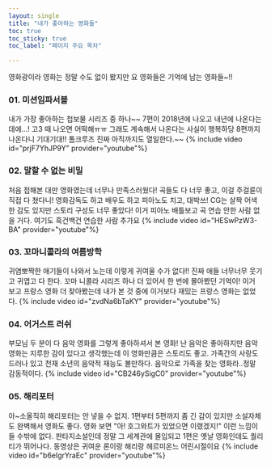 ```yaml
---
layout: single
title: "내가 좋아하는 영화들"
toc: true
toc_sticky: true
toc_label: "페이지 주요 목차"

--- 
```


영화광이라 영화는 정말 수도 없이 봤지만 요 영화들은 기억에 남는 영화들~!!

### 01. 미션임파서블


내가 가장 좋아하는 첩보물 시리즈 중 하나~~
7편이 2018년에 나오고 내년에 나온다는데에...! 고3 때 나오면 어떡해ㅠㅠ
그래도 계속해서 나온다는 사실이 행복하당
8편까지 나온다니 기대기대!! 톰크루즈 진짜 아직까지도 열일한다.~~
{% include video id="prjF7YhJP9Y" provider="youtube"%}

### 02. 말할 수 없는 비밀

처음 접해본 대만 영화였는데 너무나 만족스러웠다! 곡들도 다 너무 좋고, 이걸 주걸륜이 직접 다 쳤다니!
영화감독도 하고 배우도 하고 피아노도 치고, 대박쓰! CG는 살짝 어색한 감도 있지만 스토리 구성도 너무 좋았다!
이거 피아노 배틀보고 곡 연습 안한 사람 없을 거다. 여기도 흑건백건 연습한 사람 추가요
{% include video id="HESwPzW3-BA" provider="youtube"%}

### 03. 꼬마니콜라의 여름방학

귀염뽀짝한 애기들이 나와서 노는데 이렇게 귀여울 수가 없다!! 진짜 애들 너무너무 웃기고 귀엽고 다 한다.
꼬마 니콜라 시리즈 하나 더 있어서 한 번에 몰아봤던 기억이! 이거 보고 프랑스 영화 더 찾아봤는데 내가 본 것 중에 이거보다 재밌는 프랑스 영화는 없었다.
{% include video id="zvdNa6bTaKY" provider="youtube"%}


### 04. 어거스트 러쉬
부모님 두 분이 다 음악 영화를 그렇게 좋아하셔서 본 영화! 난 음악은 좋아하지만 음악영화는 지루한 감이 있다고 생각했는데 이 영화만큼은 스토리도 좋고. 가족간의 사랑도 드러나 있고
천재 소년의 음악적 재능도 볼만하다. 음악으로 가족을 찾는 영화라..정말 감동적이다.
{% include video id="CB246ySigC0" provider="youtube"%}

### 05. 해리포터

아~소올직히 해리포터는 안 넣을 수 없지. 1편부터 5편까지 좀 긴 감이 있지만 소설자체도 완벽해서 영화도 좋다.
영화 보면 "아! 호그와트가 있었으면 이랬겠지!" 이런 느낌이 들 수밖에 없다. 
판타지소설인데 정말 그 세계관에 몰입되고 1편은 옛날 영화인데도 퀄리티가 뛰어나다.
동영상은 귀여운 론이랑 해리랑 헤르미온느 어린시절이요
{% include video id="b6eIgrYraEc" provider="youtube"%}

